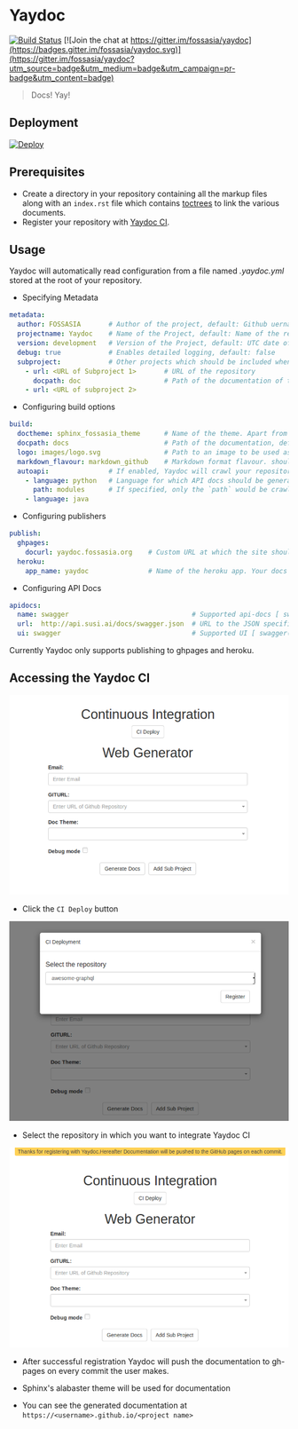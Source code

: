 # Yaydoc
[![Build Status](https://travis-ci.org/fossasia/yaydoc.svg?branch=master)](https://travis-ci.org/fossasia/yaydoc)
[![Join the chat at https://gitter.im/fossasia/yaydoc](https://badges.gitter.im/fossasia/yaydoc.svg)](https://gitter.im/fossasia/yaydoc?utm_source=badge&utm_medium=badge&utm_campaign=pr-badge&utm_content=badge)

> Docs! Yay!

## Deployment
[![Deploy](https://www.herokucdn.com/deploy/button.svg)](https://heroku.com/deploy)

## Prerequisites
- Create a directory in your repository containing all the markup files along with an `index.rst` file which contains [toctrees](http://www.sphinx-doc.org/en/stable/markup/toctree.html) to link the various documents.
- Register your repository with [Yaydoc CI](https://yaydoc.herokuapp.com).

## Usage

Yaydoc will automatically read configuration from a file named *.yaydoc.yml* stored at the root of your repository.

- Specifying Metadata

```yaml
metadata:
  author: FOSSASIA       # Author of the project, default: Github uername or organization
  projectname: Yaydoc    # Name of the Project, default: Name of the repository
  version: development   # Version of the Project, default: UTC date of latest deployment
  debug: true            # Enables detailed logging, default: false 
  subproject:            # Other projects which should be included when building the documentation
    - url: <URL of Subproject 1>       # URL of the repository
      docpath: doc                     # Path of the documentation of the subproject, default: docs
    - url: <URL of subproject 2>
```

- Configuring build options

```yaml
build:
  doctheme: sphinx_fossasia_theme      # Name of the theme. Apart from built in sphinx themes, custom themes from PyPI are also supported, default: sphinx_fossasia_theme   
  docpath: docs                        # Path of the documentation, default: docs
  logo: images/logo.svg                # Path to an image to be used as logo for the Project. It should be relative to `docpath`.
  markdown_flavour: markdown_github    # Markdown format flavour. should be one of `markdown`, `markdown_strict`, `markdown_phpextra`, `markdown_github`, `markdown_mmd`, `commonmark`, default: markdown_github
  autoapi:               # If enabled, Yaydoc will crawl your repository and try to extract API documentation
    - language: python   # Language for which API docs should be generated.
      path: modules      # If specified, only the `path` would be crawled to extract APIs
    - language: java
```

- Configuring publishers

```yaml
publish:
  ghpages:
    docurl: yaydoc.fossasia.org    # Custom URL at which the site should be published, default: <username>.github.io/<reponame>
  heroku:
    app_name: yaydoc               # Name of the heroku app. Your docs would be deployed at <app_name>.herokuapp.com
```

- Configuring API Docs

```yaml
apidocs:
  name: swagger                               # Supported api-docs [ swagger(https://swagger.io/) ]
  url:  http://api.susi.ai/docs/swagger.json  # URL to the JSON specification
  ui: swagger                                 # Supported UI [ swagger(https://swagger.io/swagger-ui/) ]
```

Currently Yaydoc only supports publishing to ghpages and heroku.

## Accessing the Yaydoc CI
![step 1](docs/screenshots/ci-step-1.png)

 - Click the `CI Deploy` button

![step 2](docs/screenshots/ci-step-2.png)

 - Select the repository in which you want to integrate Yaydoc CI

![step 3](docs/screenshots/ci-step-3.png)

- After successful registration Yaydoc will push the documentation to gh-pages on every commit the user makes.

- Sphinx's alabaster theme will be used for documentation

- You can see the generated documentation at `https://<username>.github.io/<project name>`
